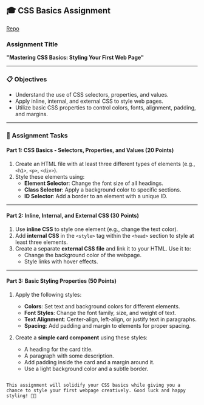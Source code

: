 ## **🎓 CSS Basics Assignment**  

[Repo](https://github.com/PLP-WebTechnologies/safaricom-hook-introduction-to-css-week-3-Machuge27.git)

### **Assignment Title**  
**"Mastering CSS Basics: Styling Your First Web Page"**  

---

### **📋 Objectives**  
- Understand the use of CSS selectors, properties, and values.  
- Apply inline, internal, and external CSS to style web pages.  
- Utilize basic CSS properties to control colors, fonts, alignment, padding, and margins.  

---

### **📂 Assignment Tasks**  

#### **Part 1: CSS Basics - Selectors, Properties, and Values (20 Points)**  
1. Create an HTML file with at least three different types of elements (e.g., `<h1>`, `<p>`, `<div>`).  
2. Style these elements using:  
   - **Element Selector**: Change the font size of all headings.  
   - **Class Selector**: Apply a background color to specific sections.  
   - **ID Selector**: Add a border to an element with a unique ID.  

---

#### **Part 2: Inline, Internal, and External CSS (30 Points)**  
1. Use **inline CSS** to style one element (e.g., change the text color).  
2. Add **internal CSS** in the `<style>` tag within the `<head>` section to style at least three elements.  
3. Create a separate **external CSS file** and link it to your HTML. Use it to:  
   - Change the background color of the webpage.  
   - Style links with hover effects.  

---

#### **Part 3: Basic Styling Properties (50 Points)**  
1. Apply the following styles:  
   - **Colors**: Set text and background colors for different elements.  
   - **Font Styles**: Change the font family, size, and weight of text.  
   - **Text Alignment**: Center-align, left-align, or justify text in paragraphs.  
   - **Spacing**: Add padding and margin to elements for proper spacing.  

2. Create a **simple card component** using these styles:  
   - A heading for the card title.  
   - A paragraph with some description.  
   - Add padding inside the card and a margin around it.  
   - Use a light background color and a subtle border.  

```

This assignment will solidify your CSS basics while giving you a chance to style your first webpage creatively. Good luck and happy styling! 🎨🚀

